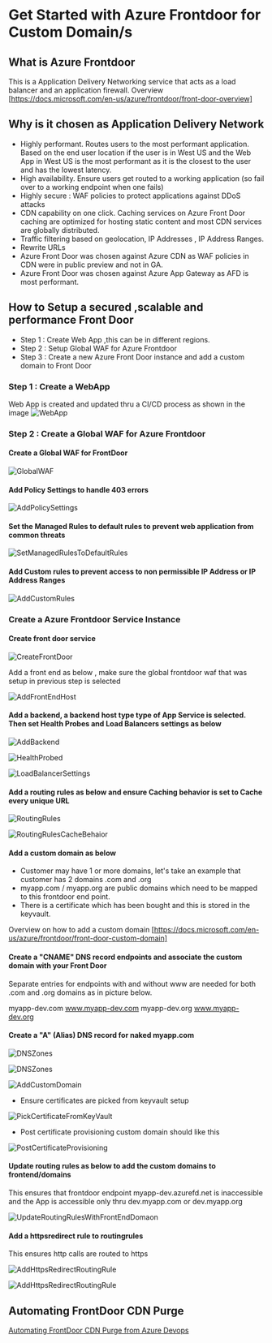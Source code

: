 # Get Started with Azure Frontdoor for Custom Domain/s

## What is Azure Frontdoor

This is a Application Delivery Networking service that acts as a load balancer and an application firewall.
Overview [https://docs.microsoft.com/en-us/azure/frontdoor/front-door-overview]

## Why is it chosen as Application Delivery Network

* Highly performant. Routes users to the most performant application. Based on the end user location if the user is in West US and the Web App in West US is the most performant as it is the closest to the user and has the lowest latency.
* High availability. Ensure users get routed to a working application (so fail over to a working endpoint when one fails)
* Highly secure : WAF policies to protect applications against DDoS attacks
* CDN capability on one click. Caching services on Azure Front Door caching are optimized for hosting static content and most CDN services are globally distributed.
* Traffic filtering based on geolocation, IP Addresses , IP Address Ranges.
* Rewrite URLs
* Azure Front Door was chosen against Azure CDN as WAF policies in CDN were in public preview and not in GA.
* Azure Front Door was chosen against Azure App Gateway as AFD is most performant.

## How to Setup a secured ,scalable and performance Front Door

* Step 1 : Create Web App ,this can be in different regions.
* Step 2 : Setup Global WAF for Azure Frontdoor
* Step 3 : Create a new Azure Front Door instance and add a custom domain to Front Door

### Step 1 : Create a WebApp

Web App is created and updated thru a CI/CD process as shown in the image
![WebApp](imgs/afd/app_service_deployed.png)

### Step 2 : Create a Global WAF for Azure Frontdoor

#### Create a Global WAF for FrontDoor

![GlobalWAF](imgs/afd-waf/1_afd_global_waf_setup.png)

#### Add Policy Settings to handle 403 errors

![AddPolicySettings](imgs/afd-waf/2_afd_global_waf_policysettings.png)

#### Set the Managed Rules to default rules to prevent web application from common threats

![SetManagedRulesToDefaultRules](imgs/afd-waf/3_afd_global_waf_managedrules.png)


#### Add Custom rules to prevent access to non permissible IP Address or IP Address Ranges

![AddCustomRules](imgs/afd-waf/4_afd_global_waf_customrules.png)

### Create a Azure Frontdoor Service Instance

#### Create front door service

![CreateFrontDoor ](imgs/afd/0_create_front_door.png)

Add a front end as below , make sure the global frontdoor waf that was setup in previous step is selected

![AddFrontEndHost](imgs/afd/1_add_frontend_host.png)

#### Add a backend, a backend host type type of App Service is selected. Then set Health Probes and Load Balancers settings as below

![AddBackend](imgs/afd/2_add_backend.png)

![HealthProbed](imgs/afd/2a_add_backend_healthprobes.png)

![LoadBalancerSettings](imgs/afd/2a_add_backend_loadbalancer.png)

#### Add a routing rules as below and ensure Caching behavior is set to Cache every unique URL

![RoutingRules](imgs/afd/3_addroutingrules.png)

![RoutingRulesCacheBehaior](imgs/afd/3a_addroutingrule_caching.png)

#### Add a custom domain as below

* Customer may have 1 or more domains, let's take an example that customer has 2 domains .com and .org
* myapp.com / myapp.org are public domains which need to be mapped to this frontdoor end point.
* There is a certificate which has been bought and this is stored in the keyvault.

Overview on how to add a custom domain [https://docs.microsoft.com/en-us/azure/frontdoor/front-door-custom-domain]

#### Create a "CNAME" DNS record endpoints and associate the custom domain with your Front Door

Separate entries for endpoints with and without www are needed for both .com and .org domains as in picture below.

myapp-dev.com
www.myapp-dev.com
myapp-dev.org
www.myapp-dev.org

#### Create a "A" (Alias) DNS record for naked myapp.com

![DNSZones](imgs/afd/dnszones.png)

![DNSZones](imgs/afd/dnszonesorg.png)

![AddCustomDomain](imgs/afd/4a_add_custom_domain.png)

* Ensure certificates are picked from keyvault setup

![PickCertificateFromKeyVault](imgs/afd/4b_custom_domain_set_keyvault_waf.png)

* Post certificate provisioning custom domain should like this

![PostCertificateProvisioning](imgs/afd/4c_post_certificate_provisioning.png)

#### Update routing rules as below to add the custom domains to frontend/domains

This ensures that frontdoor endpoint myapp-dev.azurefd.net is inaccessible and the App is accessible only thru dev.myapp.com or dev.myapp.org

![UpdateRoutingRulesWithFrontEndDomaon](imgs/afd/5_update_routingrules_with_frontenddomains.png)

#### Add a httpsredirect rule to routingrules

This ensures http calls are routed to https

![AddHttpsRedirectRoutingRule](imgs/afd/5a_add_https_routingrule.png)

![AddHttpsRedirectRoutingRule](imgs/afd/5b_add_https_routingrule.png)


## Automating FrontDoor CDN Purge

[Automating FrontDoor CDN Purge from Azure Devops](purgefrontdoorcdn.md)

